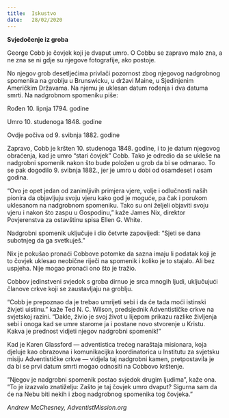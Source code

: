 ```yaml
---
title:  Iskustvo
date:   28/02/2020
---
```


**Svjedočenje iz groba**

George Cobb je čovjek koji je dvaput umro. O Cobbu se zapravo malo zna,
a ne zna se ni gdje su njegove fotografije, ako postoje.

No njegov grob desetljećima privlači pozornost zbog njegovog nadgrobnog spomenika na groblju u Brunswicku, u državi Maine, u Sjedinjenim Američkim Državama. Na njemu je uklesan datum rođenja i dva datuma smrti. Na nadgrobnom spomeniku piše:

Rođen 10. lipnja 1794. godine

Umro 10. studenoga 1848. godine

Ovdje počiva od 9. svibnja 1882. godine

Zapravo, Cobb je kršten 10. studenoga 1848. godine, i to je datum njegovog obraćenja, kad je umro “stari čovjek” Cobb. Tako je odredio da se ukleše na nadgrobni spomenik nakon što bude položen u grob da bi se odmarao. To se pak dogodilo 9. svibnja 1882., jer je umro u dobi od osamdeset i osam godina.

“Ovo je opet jedan od zanimljivih primjera vjere, volje i odlučnosti naših pionira da objavljuju svoju vjeru kako god je moguće, pa čak i porukom uklesanom na nadgrobnom spomeniku. Tako su oni željeli objaviti svoju vjeru i nakon što zaspu u Gospodinu,” kaže James Nix, direktor Povjerenstva za ostavštinu spisa Ellen G. White.

Nadgrobni spomenik uključuje i dio četvrte zapovijedi: “Sjeti se dana subotnjeg da ga svetkuješ.”

Nix je pokušao pronaći Cobbove potomke da sazna imaju li podatak koji je to čovjek uklesao neobične riječi na spomenik i koliko je to stajalo. Ali bez uspjeha. Nije mogao pronaći ono što je tražio.

Cobbov jedinstveni svjedok s groba dirnuo je srca mnogih ljudi, uključujući članove crkve koji se zaustavljaju na groblju.

“Cobb je prepoznao da je trebao umrijeti sebi i da će tada moći istinski živjeti uistinu.” kaže Ted N. C. Wilson, predsjednik Adventističke crkve na svjetskoj razini. “Dakle, živio je svoj život u lijepom prikazu razlike življenja sebi i onoga kad se umre starome ja i postane novo stvorenje u Kristu. Kakva je prednost vidjeti njegov nadgrobni spomenik!”

Kad je Karen Glassford — adventistica trećeg naraštaja misionara, koja djeluje kao obrazovna i komunikacijka koordinatorica u Institutu za svjetsku misiju Adventističke crkve — vidjela taj nadgrobni kamen, pretpostavila je da bi se prvi datum smrti mogao odnositi na Cobbovo krštenje.

“Njegov je nadgrobni spomenik postao svjedok drugim ljudima”, kaže ona. “To je izazvalo znatiželju: Zašto je taj čovjek umro dvaput? Sigurna sam da će na Nebu biti nekih i zbog nadgrobnog spomenika tog čovjeka.”

*Andrew McChesney, AdventistMission.org*

